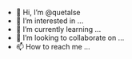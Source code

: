 - 👋 Hi, I’m @quetalse
- 👀 I’m interested in ...
- 🌱 I’m currently learning ...
- 💞️ I’m looking to collaborate on ...
- 📫 How to reach me ...

<!---
quetalse/quetalse is a ✨ special ✨ repository because its `README.md` (this file) appears on your GitHub profile.
You can click the Preview link to take a look at your changes.
--->
